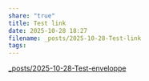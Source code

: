 ```yaml
---
share: "true"
title: Test link
date: 2025-10-28 18:27
filename: _posts/2025-10-28-Test-link
tags:
---
```

[_posts/2025-10-28-Test-enveloppe](./2025-10-28-test-enveloppe.md)
